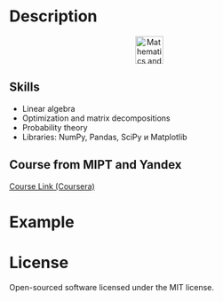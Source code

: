 # Description 

<p align="center">
  <img src="https://github.com/bobrokerson/mipt/blob/main/resources/logo.jpeg" width="50" title="Mathematics and Data analysis">
</p>


## Skills
* Linear algebra
* Optimization and matrix decompositions
* Probability theory
* Libraries: NumPy, Pandas, SciPy и Matplotlib



## Course from MIPT and Yandex

[Course Link (Coursera)](https://www.coursera.org/learn/mathematics-and-python)

# Example

# License
Open-sourced software licensed under the MIT license.

